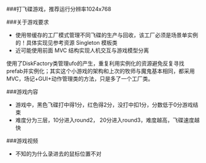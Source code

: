 ###打飞碟游戏，推荐运行分辨率1024x768

###关于游戏要求

* 使用带缓存的工厂模式管理不同飞碟的生产与回收，该工厂必须是场景单实例的！具体实现见参考资源 Singleton 模板类
* 近可能使用前面 MVC 结构实现人机交互与游戏模型分离

使用了DiskFactory类管理ufo的产生，重复利用实例化的资源避免反复寻找prefab并实例化；其实这个小游戏的架构和上次的牧师与魔鬼基本相同，都采用MVC，场记+GUI+动作管理类的方法，只是多了一个工厂类。

###游戏内容

* 游戏中，黑色飞碟打中得1分，红色得2分，没打中扣1分，分数低于0分游戏结束
* 难度分为三层，10分进入round2， 20分进入round3，难度越高，飞碟速度越快

###游戏视频
* 不知的为什么录进去的鼠标位置不对

